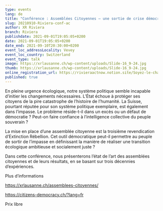 ```yaml
---
type: events
lang: de
title: "Conférence : Assemblées Citoyennes – une sortie de crise démocratique? "
slug: 20210910-Riviera-conf-ac
author: XR Riviera
branch: Riviera
publishdate: 2021-09-01T19:05:05+0200
date: 2021-09-01T19:05:05+0200
date_end: 2021-09-10T20:30:00+0200
event_loc_addressLocality: Vevey
event_loc_country: Switzerland
event_type: talk
image: https://xrlausanne.ch/wp-content/uploads/Slide-16_9-24.jpg
thumb: https://xrlausanne.ch/wp-content/uploads/Slide-16_9-24.jpg
online_registration_url: https://rivieraactnow.notion.site/Soyez-le-changement-09402a28bd774b00aa6b4a426fce416e
published: true
---
```

En pleine urgence écologique, notre système politique semble incapable d’initier les changements nécessaires. L’État échoue à protéger ses citoyens de la pire catastrophe de l’histoire de l’humanité. La Suisse, pourtant réputée pour son système politique exemplaire, est également dans l’impasse. Le problème réside-t-il dans un excès ou un défaut de démocratie ? Peut-on faire confiance à l’intelligence collective du peuple souverain ?

La mise en place d’une assemblée citoyenne est la troisième revendication d’Extinction Rébellion. Cet outil démocratique peut-il permettre au peuple de sortir de l’impasse en définissant la manière de réaliser une transition écologique ambitieuse et socialement juste ?

Dans cette conférence, nous présenterons l’état de l’art des assemblées citoyennes et de leurs résultats, en se basant sur trois décennies d’expériences.

Plus d’informations

[](https://xrlausanne.ch/assemblees-citoyennes/)<https://xrlausanne.ch/assemblees-citoyennes/>

[](https://citizens-democracy.ch/?lang=fr)<https://citizens-democracy.ch/?lang=fr>

Prix libre